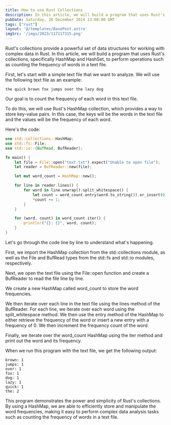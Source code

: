 ```yaml
---
title: How to use Rust Collections
description: In this article, we will build a program that uses Rust's collections, specifically HashMap and HashSet, to perform operations such as counting the frequency of words in a text file.
pubDate: Saturday, 26 December 2024 13:00:00 GMT
tags: ["rust"]
layout: '@/templates/BasePost.astro'
imgSrc: '/imgs/2023/117117315.png'
---
```


Rust's collections provide a powerful set of data structures for working with complex data in Rust. In this article, we will build a program that uses Rust's collections, specifically HashMap and HashSet, to perform operations such as counting the frequency of words in a text file.

First, let's start with a simple text file that we want to analyze. We will use the following text file as an example:


```
the quick brown fox jumps over the lazy dog
```
Our goal is to count the frequency of each word in this text file.

To do this, we will use Rust's HashMap collection, which provides a way to store key-value pairs. In this case, the keys will be the words in the text file and the values will be the frequency of each word.

Here's the code:

```rust
use std::collections::HashMap;
use std::fs::File;
use std::io::{BufRead, BufReader};

fn main() {
    let file = File::open("text.txt").expect("Unable to open file");
    let reader = BufReader::new(file);

    let mut word_count = HashMap::new();

    for line in reader.lines() {
        for word in line.unwrap().split_whitespace() {
            let count = word_count.entry(word.to_string()).or_insert(0);
            *count += 1;
        }
    }

    for (word, count) in word_count.iter() {
        println!("{}: {}", word, count);
    }
}
```

Let's go through the code line by line to understand what's happening.

First, we import the HashMap collection from the std::collections module, as well as the File and BufRead types from the std::fs and std::io modules, respectively.

Next, we open the text file using the File::open function and create a BufReader to read the file line by line.

We create a new HashMap called word_count to store the word frequencies.

We then iterate over each line in the text file using the lines method of the BufReader. For each line, we iterate over each word using the split_whitespace method. We then use the entry method of the HashMap to either retrieve the frequency of the word or insert a new entry with a frequency of 0. We then increment the frequency count of the word.

Finally, we iterate over the word_count HashMap using the iter method and print out the word and its frequency.

When we run this program with the text file, we get the following output:

```
brown: 1
jumps: 1
over: 1
fox: 1
dog: 1
lazy: 1
quick: 1
the: 2
```

This program demonstrates the power and simplicity of Rust's collections. By using a HashMap, we are able to efficiently store and manipulate the word frequencies, making it easy to perform complex data analysis tasks such as counting the frequency of words in a text file.